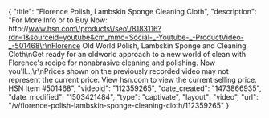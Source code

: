 {
    "title": "Florence Polish, Lambskin Sponge   Cleaning Cloth",
    "description": "For More Info or to Buy Now: http:\/\/www.hsn.com\/products\/seo\/8183116?rdr=1&sourceid=youtube&cm_mmc=Social-_-Youtube-_-ProductVideo-_-501468\r\nFlorence Old World Polish, Lambskin Sponge and Cleaning Cloth\nGet ready for an oldworld approach to a new world of clean with Florence's recipe for nonabrasive cleaning and polishing. Now you'll...\r\nPrices shown on the previously recorded video may not represent the current price.  View hsn.com to view the current selling price. HSN Item #501468",
    "videoid": "112359265",
    "date_created": "1473866935",
    "date_modified": "1503421484",
    "type": "captivate",
    "layout": "video",
    "url": "\/v\/florence-polish-lambskin-sponge-cleaning-cloth\/112359265"
}